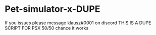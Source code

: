 # Pet-simulator-x-DUPE
If you issues please message klausz#0001 on discord THIS IS A DUPE SCRIPT FOR PSX 50/50 chance it works
